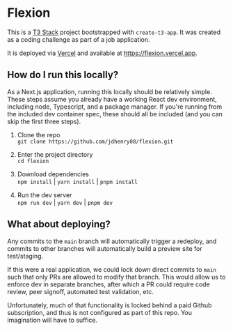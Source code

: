 # Flexion

This is a [T3 Stack](https://create.t3.gg) project bootstrapped with `create-t3-app`. It was created as a coding challenge as part of a job application.

It is deployed via [Vercel](https://vercel.com) and available at https://flexion.vercel.app.

## How do I run this locally?

As a Next.js application, running this locally should be relatively simple. These steps assume you already have a working React dev environment, including node, Typescript, and a package manager. If you're running from the included dev container spec, these should all be included (and you can skip the first three steps).

1. Clone the repo<br>
   `git clone https://github.com/jdhenry08/flexion.git`

1. Enter the project directory<br>
   `cd flexion`

1. Download dependencies<br>
   `npm install` | `yarn install` | `pnpm install`

1. Run the dev server<br>
   `npm run dev` | `yarn dev` | `pnpm dev`

## What about deploying?

Any commits to the `main` branch will automatically trigger a redeploy, and commits to other branches will automatically build a preview site for test/staging.

If this were a real application, we could lock down direct commits to `main` such that only PRs are allowed to modify that branch. This would allow us to enforce dev in separate branches, after which a PR could require code review, peer signoff, automated test validation, etc.

Unfortunately, much of that functionality is locked behind a paid Github subscription, and thus is not configured as part of this repo. You imagination will have to suffice.
